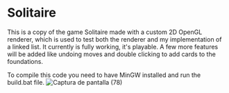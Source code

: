 # Solitaire
 
This is a copy of the game Solitaire made with a custom 2D OpenGL renderer, which is used to test both the renderer and my implementation of a linked list. It currently is fully working, it's playable. A few more features will be added like undoing moves and double clicking to add cards to the foundations. 

To compile this code you need to have MinGW installed and run the build.bat file.
![Captura de pantalla (78)](https://user-images.githubusercontent.com/66743720/145693858-32dea904-4b0b-46e9-a476-f3c552c0ddff.png)
